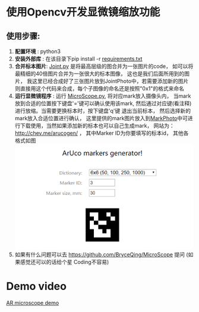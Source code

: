 # 使用Opencv开发显微镜缩放功能
## 使用步骤:
1. **配置环境** : python3
2. **安装外部库** :  在该目录下pip install -r [requirements.txt](requirements.txt)
3. **合并标本图片**: [Joint.py](Joint.py) 是将最高层级的图合并为一张图片的code， 如可以将最精细的40倍图片合并为一张很大的标本图像， 这也是我们后面所用到的图片， 我这里已经合成好了三张图片放到JointPhoto中，若需要添加新的图片则直接用这个代码来合成，每个子图像的命名还是按照"0x1"的格式来命名
4. **运行显微镜程序** : 运行 [MicroScope.py](MicroScope.py), 将对应mark放入摄像头内， 当mark放到合适的位置按下键盘'='键可以确认使用该mark, 然后通过对应键(看注释)进行放缩。当需要更换标本时，按下键盘'q'键 退出当前标本， 然后选择新的mark放入合适位置进行确认， 这里提供的mark图片放入到[MarkPhoto](MarkPhoto)中可进行下载使用，当然如果添加新的标本也可以自己生成mark， 网站为： http://chev.me/arucogen/ ， 其中Marker ID为你要填写的标本id， 其他各格式如图
![ScreenShot](ScreenShot/ScreenShot.png)
5. 如果有什么问题可以去 https://github.com/BryceQing/MicroScope 提问 (如果感觉还可以的话给个星 Coding不容易)

# Demo video
[AR microscope demo](https://youtu.be/kBULYRY4Itw)